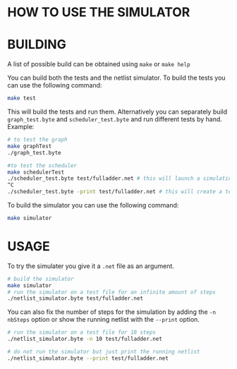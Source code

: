 # HOW TO USE THE SIMULATOR

# BUILDING

A list of possible build can be obtained using ```make``` or ```make help```

You can build both the tests and the netlist simulator.
To build the tests you can use the following command:
```sh
make test
```
This will build the tests and run them.
Alternatively you can separately build ```graph_test.byte``` and ```scheduler_test.byte``` and run different tests by hand.
Example:
```sh
# to test the graph
make graphTest
./graph_test.byte

#to test the scheduler
make schedulerTest
./scheduler_test.byte test/fulladder.net # this will launch a simulation
^C
./scheduler_test.byte -print test/fulladder.net # this will create a test/fulladder_sch.net file representing the netlist after scheduling
```

To build the simulator you can use the following command:
```sh
make simulator
```

# USAGE

To try the simulater you give it a ```.net``` file as an argument.
```sh
# build the simulator
make simulator
# run the simulator on a test file for an infinite amount of steps
./netlist_simulator.byte test/fulladder.net
```

You can also fix the number of steps for the simulation by adding the ```-n nbSteps``` option 
or show the running netlist with the ```--print``` option.
```sh
# run the simulator on a test file for 10 steps
./netlist_simulator.byte -n 10 test/fulladder.net

# do not run the simulator but just print the running netlist
./netlist_simulator.byte --print test/fulladder.net
```